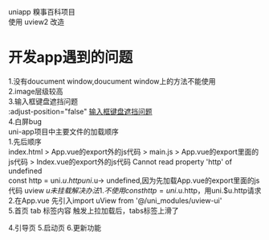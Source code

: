 uniapp 糗事百科项目  
使用 uview2 改造

	
	
# 开发app遇到的问题
1.没有doucument window,doucument window上的方法不能使用  
2.image层级较高  
3.输入框键盘遮挡问题  
:adjust-position="false"
[输入框键盘遮挡问题](https://blog.csdn.net/weixin_44646986/article/details/112753567?spm=1001.2101.3001.6650.2&utm_medium=distribute.pc_relevant.none-task-blog-2%7Edefault%7ECTRLIST%7ERate-2.pc_relevant_aa&depth_1-utm_source=distribute.pc_relevant.none-task-blog-2%7Edefault%7ECTRLIST%7ERate-2.pc_relevant_aa&utm_relevant_index=5)  
4.白屏bug  
	uni-app项目中主要文件的加载顺序  
	1.先后顺序  
	index.html > App.vue的export外的js代码 > main.js > App.vue的export里面的js代码 > Index.vue的export外的js代码
	Cannot read property 'http' of undefined  
	const http = uni.$u.http  
	uni.$u-> undefined,因为先加载App.vue的export里面的js代码 uview $u未挂载
	解决办法  
	1.不使用const http = uni.$u.http，用uni.$u.http请求  
	2.在App.vue 先引入import uView from '@/uni_modules/uview-ui'  
5.首页 tab 标签内容 触发上拉加载后，tabs标签上滑了  








4.引导页
5.启动页
6.更新功能